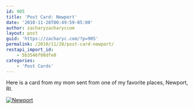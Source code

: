 ```yaml
---
id: 905
title: 'Post Card: Newport'
date: '2010-11-28T00:49:59-05:00'
author: zacharyzacharyccom
layout: post
guid: 'https://zacharyc.com/?p=905'
permalink: /2010/11/28/post-card-newport/
restapi_import_id:
    - 5b3546f08dfe0
categories:
    - 'Post Cards'
---
```


Here is a card from my mom sent from one of my favorite places, Newport, RI.

[![](https://i0.wp.com/zacharyc.com/wp-content/uploads/2010/11/Newport-web.jpg?resize=500%2C352&ssl=1 "Newport")](https://i0.wp.com/zacharyc.com/wp-content/uploads/2010/11/newport-web.jpg?ssl=1)